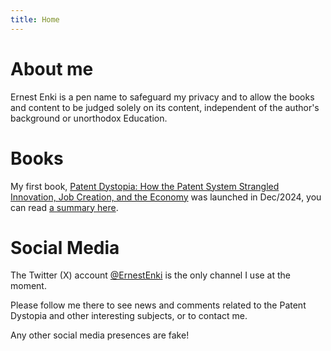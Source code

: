 ```yaml
---
title: Home
---
```


<base target="_blank" />

# About me
Ernest Enki is a pen name to safeguard my privacy and to allow the books and content to be judged solely on its content, independent of the author's background or unorthodox Education.

# Books

My first book, [Patent Dystopia: How the Patent System Strangled Innovation, Job Creation, and the Economy](https://www.amazon.com/dp/B0DKNT5YHT) was launched in Dec/2024, you can read [a summary here](/books/patent_dystopia/summary.html).

# Social Media

The Twitter (X) account [@ErnestEnki](https://x.com/ErnestEnki) is the only channel I use at the moment. 

Please follow me there to see news and comments related to the Patent Dystopia and other interesting subjects, or to contact me.

Any other social media presences are fake! 